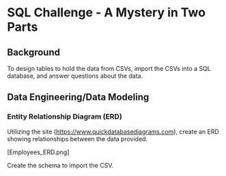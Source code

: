 # SQL Challenge - A Mystery in Two Parts

## Background

To design tables to hold the data from CSVs, import the CSVs into a SQL database, and answer questions about the data.

## Data Engineering/Data Modeling

### Entity Relationship Diagram (ERD)

Utilizing the site (https://www.quickdatabasediagrams.com), create an ERD showing relationships between the data provided.

[Employees_ERD.png]

Create the schema to import the CSV.

